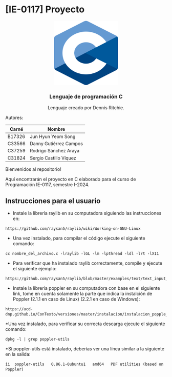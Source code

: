 # [IE-0117] Proyecto

<div align="center">
    <img src="images/C.png" width="200" height="200">
  <h3 align="center">Lenguaje de programación C</h3>
  <p align="center">
    Lenguaje creado por Dennis Ritchie.
  </p>
</div>

Autores:

|Carné|Nombre|
|---|---|
|B17326|Jun Hyun Yeom Song|
|C33566|Danny Gutiérrez Campos|
|C37259|Rodrigo Sánchez Araya|
|C31824|Sergio Castillo Víquez|

Bienvenidos al repositorio!

Aquí encontrarán el proyecto en C elaborado para el curso de Programación IE-0117, semestre I-2024.

## Instrucciones para el usuario

* Instale la librería raylib en su computadora siguiendo las instrucciones en:

~~~
https://github.com/raysan5/raylib/wiki/Working-on-GNU-Linux
~~~

* Una vez instalado, para compilar el código ejecute el siguiente comando:

~~~
cc nombre_del_archivo.c -lraylib -lGL -lm -lpthread -ldl -lrt -lX11
~~~

* Para verificar que ha instalado raylib correctamente, compile y ejecute el siguiente ejemplo:

~~~
https://github.com/raysan5/raylib/blob/master/examples/text/text_input_box.c
~~~

* Instale la libreria poppler en su computadora con base en el siguiente link, tome en cuenta solamente la parte que indica la instalción de Poppler (2.1.1 en caso de Linux) (2.2.1 en caso de Windows):

~~~
https://ucd-dnp.github.io/ConTexto/versiones/master/instalacion/instalacion_popple_teseract_linux.html
~~~

*Una vez instalado, para verificar su correcta descarga ejecute el siguiente comando:

~~~
dpkg -l | grep poppler-utils
~~~

*Si poppler-utils está instalado, deberías ver una línea similar a la siguiente en la salida:

~~~
ii  poppler-utils   0.86.1-0ubuntu1   amd64   PDF utilities (based on Poppler)
~~~


